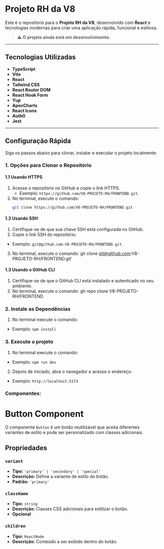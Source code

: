 # **Projeto RH da V8**

Este é o repositório para o **Projeto RH da V8**, desenvolvido com **React** e tecnologias modernas para criar uma aplicação rápida, funcional e estilosa.

> ⚠ **O projeto ainda está em desenvolvimento.**

---

## **Tecnologias Utilizadas**

- **TypeScript**
- **Vite**
- **React**
- **Tailwind CSS**
- **React Router DOM**
- **React Hook Form**
- **Yup**
- **ApexCharts**
- **React Icons**
- **Auth0**
- **Jest**

---

## **Configuração Rápida**

Siga os passos abaixo para clonar, instalar e executar o projeto localmente:

### **1. Opções para Clonar o Repositório**

#### **1.1 Usando HTTPS**
1. Acesse o repositório no GitHub e copie o link HTTPS.
   - Exemplo: `https://github.com/V8-PROJETO-RH/FRONTEND.git`.
2. No terminal, execute o comando:
   ```bash
   git clone https://github.com/V8-PROJETO-RH/FRONTEND.git

#### 1.2 Usando SSH
1. Certifique-se de que sua chave SSH está configurada no GitHub.
2. Copie o link SSH do repositório:
  - Exemplo: `git@github.com:V8-PROJETO-RH/FRONTEND.git`.
3. No terminal, execute o comando:
git clone git@github.com:V8-PROJETO-RH/FRONTEND.git'

#### 1.3 Usando o GitHub CLI
1. Certifique-se de que o GitHub CLI está instalado e autenticado no seu ambiente.
2. No terminal, execute o comando:
gh repo clone V8-PROJETO-RH/FRONTEND

### **2. Instale as Dependências**
1. No terminal execute o comando:
  - Exemplo: `npm install`

### **3. Execute o projeto**
1. No terminal execute o comando:
  - Exemplo: `npm run dev`
2. Depois de iniciado, abra o navegador e acesse o endereço:
  - Exemplo: `http://localhost:5173`


### Componentes: 


# Button Component

O componente `Button` é um botão reutilizável que aceita diferentes variantes de estilo e pode ser personalizado com classes adicionais.

## Propriedades

### `variant`

- **Tipo:** `'primary' | 'secondary' | 'special'`
- **Descrição:** Define a variante de estilo do botão.
- **Padrão:** `'primary'`

### `className`

- **Tipo:** `string`
- **Descrição:** Classes CSS adicionais para estilizar o botão.
- **Opcional**

### `children`

- **Tipo:** `ReactNode`
- **Descrição:** Conteúdo a ser exibido dentro do botão.


